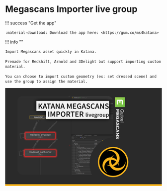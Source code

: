# Megascans Importer live group

!!! success "Get the app"

    :material-download: Download the app here: <https://gum.co/ms4katana>


!!! info ""

    Import Megascans asset quickly in Katana.
    
    Premade for Redshift, Arnold and 3Delight but support importing custom material.

    You can choose to import custom geometry (ex: set dressed scene) and use the group to assign the material.

![visual](images/gumroad_visual_msKatanaImport.png)
